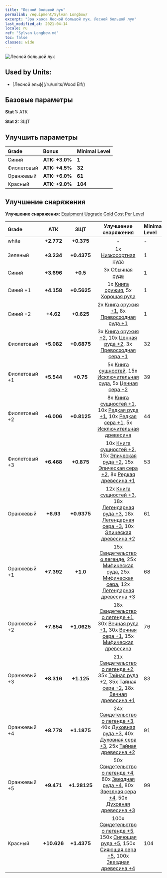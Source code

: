 ```yaml
---
title: "Лесной большой лук"
permalink: /equipment/Sylvan Longbow/
excerpt: "Эра хаоса Лесной большой лук. Лесной большой лук"
last_modified_at: 2021-04-14
locale: ru
ref: "Sylvan Longbow.md"
toc: false
classes: wide
---
```


  ![Лесной большой лук](/images/e/e_2031.png)

## Used by Units:

* [Лесной эльф](/ru/units/Wood Elf/) 


## Базовые параметры
 **Stat 1:** АТК

 **Stat 2:** ЗЩТ

## Улучшить параметры

  |     Grade    |   Bonus | Minimal Level | 
  |:-------------|:--------|:--------------| 
  | Синий | **АТК: +3.0%** | **1** | 
  | Фиолетовый | **АТК: +4.5%** | **32** | 
  | Оранжевый | **АТК: +6.0%** | **61** | 
  | Красный | **АТК: +9.0%** | **104** | 


## Улучшение снаряжения
 **Улучшение снаряжения:** [Equipment Upgrade Gold Cost Per Level](/equipment/EquipmentUpgradeCostPerLevel/) 

  |          Grade      | АТК | ЗЩТ | Улучшение снаряжения | Minimal Level |
  |:--------------------|:---------:|:---------:|:----------------:|:--------------|
  | white | **+2.772** | **+0.375** | - | - |
  | Зеленый | **+3.234** | **+0.4375** | 1x [Низкосортная руда](/ru/Items/mat_1/) | 1 |
  | Синий | **+3.696** | **+0.5** | 3x [Обычная руда](/ru/Items/mat_6/) | 1 |
  | Синий +1 | **+4.158** | **+0.5625** | 1x [Книга оружия](/ru/Items/mat_18/), 5x [Хорошая руда](/ru/Items/mat_12/) | 1 |
  | Синий +2 | **+4.62** | **+0.625** | 2x [Книга оружия +1](/ru/Items/mat_25/), 8x [Превосходная руда +1](/ru/Items/mat_19/) | 1 |
  | Фиолетовый | **+5.082** | **+0.6875** | 3x [Книга оружия +2](/ru/Items/mat_32/), 10x [Ценная руда +2](/ru/Items/mat_26/), 3x [Превосходная сера +1](/ru/Items/mat_22/) | 32 |
  | Фиолетовый +1 | **+5.544** | **+0.75** | 5x [Книга сущностей](/ru/Items/mat_39/), 15x [Исключительная руда](/ru/Items/mat_33/), 5x [Ценная сера +2](/ru/Items/mat_29/) | 39 |
  | Фиолетовый +2 | **+6.006** | **+0.8125** | 8x [Книга сущностей +1](/ru/Items/mat_46/), 10x [Редкая руда +1](/ru/Items/mat_40/), 10x [Редкая сера +1](/ru/Items/mat_43/), 5x [Исключительная древесина](/ru/Items/mat_34/) | 44 |
  | Фиолетовый +3 | **+6.468** | **+0.875** | 10x [Книга сущностей +2](/ru/Items/mat_53/), 15x [Эпическая руда +2](/ru/Items/mat_47/), 15x [Эпическая сера +2](/ru/Items/mat_50/), 8x [Редкая древесина +1](/ru/Items/mat_41/) | 53 |
  | Оранжевый | **+6.93** | **+0.9375** | 12x [Книга сущностей +3](/ru/Items/mat_60/), 18x [Легендарная руда +3](/ru/Items/mat_54/), 18x [Легендарная сера +3](/ru/Items/mat_57/), 10x [Эпическая древесина +2](/ru/Items/mat_48/) | 61 |
  | Оранжевый +1 | **+7.392** | **+1.0** | 15x [Свидетельство о легенде](/ru/Items/mat_67/), 25x [Мифическая руда](/ru/Items/mat_61/), 25x [Мифическая сера](/ru/Items/mat_64/), 12x [Легендарная древесина +3](/ru/Items/mat_55/) | 68 |
  | Оранжевый +2 | **+7.854** | **+1.0625** | 18x [Свидетельство о легенде +1](/ru/Items/mat_74/), 30x [Вечная руда +1](/ru/Items/mat_68/), 30x [Вечная сера +1](/ru/Items/mat_71/), 15x [Мифическая древесина](/ru/Items/mat_62/) | 76 |
  | Оранжевый +3 | **+8.316** | **+1.125** | 21x [Свидетельство о легенде +2](/ru/Items/mat_81/), 35x [Тайная руда +2](/ru/Items/mat_75/), 35x [Тайная сера +2](/ru/Items/mat_78/), 18x [Вечная древесина +1](/ru/Items/mat_69/) | 83 |
  | Оранжевый +4 | **+8.778** | **+1.1875** | 24x [Свидетельство о легенде +3](/ru/Items/mat_88/), 40x [Духовная руда +3](/ru/Items/mat_82/), 40x [Духовная сера +3](/ru/Items/mat_85/), 25x [Тайная древесина +2](/ru/Items/mat_76/) | 91 |
  | Оранжевый +5 | **+9.471** | **+1.28125** | 50x [Свидетельство о легенде +4](/ru/Items/mat_95/), 80x [Звездная руда +4](/ru/Items/mat_89/), 80x [Звездная сера +4](/ru/Items/mat_92/), 50x [Духовная древесина +3](/ru/Items/mat_83/) | 99 |
  | Красный | **+10.626** | **+1.4375** | 100x [Свидетельство о легенде +5](/ru/Items/mat_102/), 150x [Сияющая руда +5](/ru/Items/mat_96/), 150x [Сияющая сера +5](/ru/Items/mat_99/), 100x [Звездная древесина +4](/ru/Items/mat_90/) | 104 |

